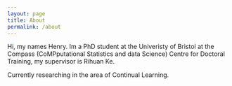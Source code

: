 ```yaml
---
layout: page
title: About
permalink: /about
---
```


Hi, my names Henry. Im a PhD student at the Univeristy of Bristol at the Compass (CoMPputational Statistics and data Science) Centre for Doctoral Training, my supervisor is Rihuan Ke. 

Currently researching in the area of Continual Learning. 


